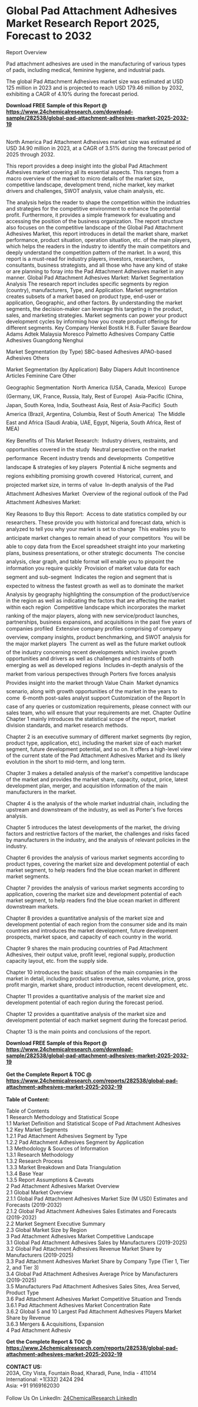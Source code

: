 <h1>Global Pad Attachment Adhesives Market Research Report 2025, Forecast to 2032</h1><p>Report Overview</p><p>
Pad attachment adhesives are used in the manufacturing of various types of pads, including medical, feminine hygiene, and industrial pads.</p><p>
The global Pad Attachment Adhesives market size was estimated at USD 125 million in 2023 and is projected to reach USD 179.46 million by 2032, exhibiting a CAGR of 4.10% during the forecast period.</p><div><b>Download FREE Sample of this Report @ 
            <a href="https://www.24chemicalresearch.com/download-sample/282538/global-pad-attachment-adhesives-market-2025-2032-19">
            https://www.24chemicalresearch.com/download-sample/282538/global-pad-attachment-adhesives-market-2025-2032-19</a></b></div><br><p>
North America Pad Attachment Adhesives market size was estimated at USD 34.90 million in 2023, at a CAGR of 3.51% during the forecast period of 2025 through 2032.</p><p>
This report provides a deep insight into the global Pad Attachment Adhesives market covering all its essential aspects. This ranges from a macro overview of the market to micro details of the market size, competitive landscape, development trend, niche market, key market drivers and challenges, SWOT analysis, value chain analysis, etc.</p><p>
The analysis helps the reader to shape the competition within the industries and strategies for the competitive environment to enhance the potential profit. Furthermore, it provides a simple framework for evaluating and accessing the position of the business organization. The report structure also focuses on the competitive landscape of the Global Pad Attachment Adhesives Market, this report introduces in detail the market share, market performance, product situation, operation situation, etc. of the main players, which helps the readers in the industry to identify the main competitors and deeply understand the competition pattern of the market.
In a word, this report is a must-read for industry players, investors, researchers, consultants, business strategists, and all those who have any kind of stake or are planning to foray into the Pad Attachment Adhesives market in any manner.
Global Pad Attachment Adhesives Market: Market Segmentation Analysis
The research report includes specific segments by region (country), manufacturers, Type, and Application. Market segmentation creates subsets of a market based on product type, end-user or application, Geographic, and other factors. By understanding the market segments, the decision-maker can leverage this targeting in the product, sales, and marketing strategies. Market segments can power your product development cycles by informing how you create product offerings for different segments.
Key Company
Henkel
Bostik
H.B. Fuller
Savare
Beardow Adams
Adtek Malaysia
Moresco
Palmetto Adhesives Company
Cattie Adhesives
Guangdong Nenghui</p><p>
Market Segmentation (by Type)
SBC-based Adhesives
APAO-based Adhesives
Others</p><p>
Market Segmentation (by Application)
Baby Diapers
Adult Incontinence Articles
Feminine Care
Other</p><p>
Geographic Segmentation
 North America (USA, Canada, Mexico)
 Europe (Germany, UK, France, Russia, Italy, Rest of Europe)
 Asia-Pacific (China, Japan, South Korea, India, Southeast Asia, Rest of Asia-Pacific)
 South America (Brazil, Argentina, Columbia, Rest of South America)
 The Middle East and Africa (Saudi Arabia, UAE, Egypt, Nigeria, South Africa, Rest of MEA)</p><p>
Key Benefits of This Market Research:
 Industry drivers, restraints, and opportunities covered in the study
 Neutral perspective on the market performance
 Recent industry trends and developments
 Competitive landscape &amp; strategies of key players
 Potential &amp; niche segments and regions exhibiting promising growth covered
 Historical, current, and projected market size, in terms of value
 In-depth analysis of the Pad Attachment Adhesives Market
 Overview of the regional outlook of the Pad Attachment Adhesives Market:</p><p>
Key Reasons to Buy this Report:
 Access to date statistics compiled by our researchers. These provide you with historical and forecast data, which is analyzed to tell you why your market is set to change
 This enables you to anticipate market changes to remain ahead of your competitors
 You will be able to copy data from the Excel spreadsheet straight into your marketing plans, business presentations, or other strategic documents
 The concise analysis, clear graph, and table format will enable you to pinpoint the information you require quickly
 Provision of market value data for each segment and sub-segment
 Indicates the region and segment that is expected to witness the fastest growth as well as to dominate the market
 Analysis by geography highlighting the consumption of the product/service in the region as well as indicating the factors that are affecting the market within each region
 Competitive landscape which incorporates the market ranking of the major players, along with new service/product launches, partnerships, business expansions, and acquisitions in the past five years of companies profiled
 Extensive company profiles comprising of company overview, company insights, product benchmarking, and SWOT analysis for the major market players
 The current as well as the future market outlook of the industry concerning recent developments which involve growth opportunities and drivers as well as challenges and restraints of both emerging as well as developed regions
 Includes in-depth analysis of the market from various perspectives through Porters five forces analysis
 Provides insight into the market through Value Chain
 Market dynamics scenario, along with growth opportunities of the market in the years to come
 6-month post-sales analyst support
Customization of the Report
In case of any queries or customization requirements, please connect with our sales team, who will ensure that your requirements are met.
Chapter Outline
Chapter 1 mainly introduces the statistical scope of the report, market division standards, and market research methods.</p><p>
Chapter 2 is an executive summary of different market segments (by region, product type, application, etc), including the market size of each market segment, future development potential, and so on. It offers a high-level view of the current state of the Pad Attachment Adhesives Market and its likely evolution in the short to mid-term, and long term.</p><p>
Chapter 3 makes a detailed analysis of the market's competitive landscape of the market and provides the market share, capacity, output, price, latest development plan, merger, and acquisition information of the main manufacturers in the market.</p><p>
Chapter 4 is the analysis of the whole market industrial chain, including the upstream and downstream of the industry, as well as Porter's five forces analysis.</p><p>
Chapter 5 introduces the latest developments of the market, the driving factors and restrictive factors of the market, the challenges and risks faced by manufacturers in the industry, and the analysis of relevant policies in the industry.</p><p>
Chapter 6 provides the analysis of various market segments according to product types, covering the market size and development potential of each market segment, to help readers find the blue ocean market in different market segments.</p><p>
Chapter 7 provides the analysis of various market segments according to application, covering the market size and development potential of each market segment, to help readers find the blue ocean market in different downstream markets.</p><p>
Chapter 8 provides a quantitative analysis of the market size and development potential of each region from the consumer side and its main countries and introduces the market development, future development prospects, market space, and capacity of each country in the world.</p><p>
Chapter 9 shares the main producing countries of Pad Attachment Adhesives, their output value, profit level, regional supply, production capacity layout, etc. from the supply side.</p><p>
Chapter 10 introduces the basic situation of the main companies in the market in detail, including product sales revenue, sales volume, price, gross profit margin, market share, product introduction, recent development, etc.</p><p>
Chapter 11 provides a quantitative analysis of the market size and development potential of each region during the forecast period.</p><p>
Chapter 12 provides a quantitative analysis of the market size and development potential of each market segment during the forecast period.</p><p>
Chapter 13 is the main points and conclusions of the report.</p><p>
</p><div><b>Download FREE Sample of this Report @ 
            <a href="https://www.24chemicalresearch.com/download-sample/282538/global-pad-attachment-adhesives-market-2025-2032-19">
            https://www.24chemicalresearch.com/download-sample/282538/global-pad-attachment-adhesives-market-2025-2032-19</a></b></div><br><div><b>Get the Complete Report & TOC @ 
            <a href="https://www.24chemicalresearch.com/reports/282538/global-pad-attachment-adhesives-market-2025-2032-19">
            https://www.24chemicalresearch.com/reports/282538/global-pad-attachment-adhesives-market-2025-2032-19</a></b></div><br>
            <b>Table of Content:</b><p>Table of Contents<br />
1 Research Methodology and Statistical Scope<br />
1.1 Market Definition and Statistical Scope of Pad Attachment Adhesives<br />
1.2 Key Market Segments<br />
1.2.1 Pad Attachment Adhesives Segment by Type<br />
1.2.2 Pad Attachment Adhesives Segment by Application<br />
1.3 Methodology & Sources of Information<br />
1.3.1 Research Methodology<br />
1.3.2 Research Process<br />
1.3.3 Market Breakdown and Data Triangulation<br />
1.3.4 Base Year<br />
1.3.5 Report Assumptions & Caveats<br />
2 Pad Attachment Adhesives Market Overview<br />
2.1 Global Market Overview<br />
2.1.1 Global Pad Attachment Adhesives Market Size (M USD) Estimates and Forecasts (2019-2032)<br />
2.1.2 Global Pad Attachment Adhesives Sales Estimates and Forecasts (2019-2032)<br />
2.2 Market Segment Executive Summary<br />
2.3 Global Market Size by Region<br />
3 Pad Attachment Adhesives Market Competitive Landscape<br />
3.1 Global Pad Attachment Adhesives Sales by Manufacturers (2019-2025)<br />
3.2 Global Pad Attachment Adhesives Revenue Market Share by Manufacturers (2019-2025)<br />
3.3 Pad Attachment Adhesives Market Share by Company Type (Tier 1, Tier 2, and Tier 3)<br />
3.4 Global Pad Attachment Adhesives Average Price by Manufacturers (2019-2025)<br />
3.5 Manufacturers Pad Attachment Adhesives Sales Sites, Area Served, Product Type<br />
3.6 Pad Attachment Adhesives Market Competitive Situation and Trends<br />
3.6.1 Pad Attachment Adhesives Market Concentration Rate<br />
3.6.2 Global 5 and 10 Largest Pad Attachment Adhesives Players Market Share by Revenue<br />
3.6.3 Mergers & Acquisitions, Expansion<br />
4 Pad Attachment Adhesiv</p><div><b>Get the Complete Report & TOC @ 
            <a href="https://www.24chemicalresearch.com/reports/282538/global-pad-attachment-adhesives-market-2025-2032-19">
            https://www.24chemicalresearch.com/reports/282538/global-pad-attachment-adhesives-market-2025-2032-19</a></b></div><br><b>CONTACT US:</b><br>
            203A, City Vista, Fountain Road, Kharadi, Pune, India - 411014<br>
            International: +1(332) 2424 294<br>
            Asia: +91 9169162030 <br><br>
            Follow Us On LinkedIn: <a href="https://www.linkedin.com/company/24chemicalresearch/">24ChemicalResearch LinkedIn</a>